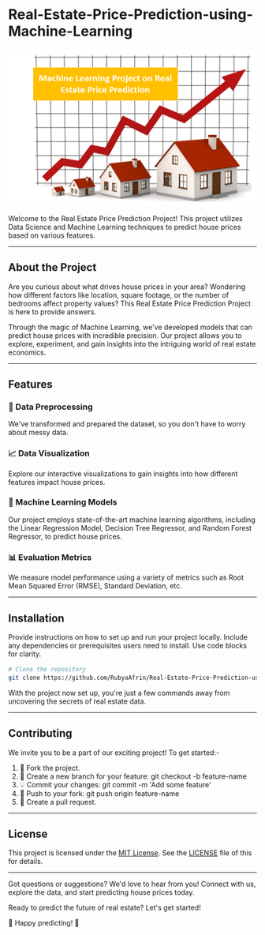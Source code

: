 # Real-Estate-Price-Prediction-using-Machine-Learning

![Project House Price Prediction](https://github.com/RubyaAfrin/Real-Estate-Price-Prediction-using-Machine-Learning/blob/main/img/house.png)

Welcome to the Real Estate Price Prediction Project! This project utilizes Data Science and Machine Learning techniques to predict house prices based on various features.

---

## About the Project

Are you curious about what drives house prices in your area? Wondering how different factors like location, square footage, or the number of bedrooms affect property values? This Real Estate Price Prediction Project is here to provide answers.

Through the magic of Machine Learning, we've developed models that can predict house prices with incredible precision. Our project allows you to explore, experiment, and gain insights into the intriguing world of real estate economics.

---

## Features

### 🧹 Data Preprocessing
We've transformed and prepared the dataset, so you don't have to worry about messy data.

### 📈 Data Visualization
Explore our interactive visualizations to gain insights into how different features impact house prices.

### 🤖 Machine Learning Models
Our project employs state-of-the-art machine learning algorithms, including the Linear Regression Model, Decision Tree Regressor, and Random Forest Regressor, to predict house prices.

### 📊 Evaluation Metrics
We measure model performance using a variety of metrics such as Root Mean Squared Error (RMSE), Standard Deviation, etc.

---

## Installation

Provide instructions on how to set up and run your project locally. Include any dependencies or prerequisites users need to install. Use code blocks for clarity.

```bash
# Clone the repository
git clone https://github.com/RubyaAfrin/Real-Estate-Price-Prediction-using-Machine-Learning.git
```

With the project now set up, you're just a few commands away from uncovering the secrets of real estate data.

---

## Contributing

We invite you to be a part of our exciting project! To get started:-

1) 🍴 Fork the project.
2) 🌟 Create a new branch for your feature: git checkout -b feature-name
3) 💡 Commit your changes: git commit -m 'Add some feature'
4) 🔀 Push to your fork: git push origin feature-name
5) 🚀 Create a pull request.

---

## License

This project is licensed under the [MIT License](LICENSE). See the [LICENSE](https://github.com/RubyaAfrin/Real-Estate-Price-Prediction-using-Machine-Learning/blob/main/LICENSE) file of this for details.

---

Got questions or suggestions? We'd love to hear from you! Connect with us, explore the data, and start predicting house prices today. 

Ready to predict the future of real estate? Let's get started!

🏡 Happy predicting! 🚀



